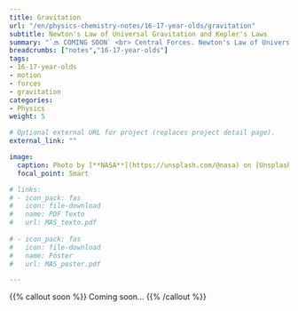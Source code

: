 ```yaml
---
title: Gravitation
url: "/en/physics-chemistry-notes/16-17-year-olds/gravitation"
subtitle: Newton's Law of Universal Gravitation and Kepler's Laws
summary: "`🔜 COMING SOON` <br> Central Forces. Newton's Law of Universal Gravitation. Kepler's Laws."
breadcrumbs: ["notes","16-17-year-olds"]
tags:
- 16-17-year-olds
- motion
- forces
- gravitation
categories:
- Physics
weight: 5

# Optional external URL for project (replaces project detail page).
external_link: ""

image:
  caption: Photo by [**NASA**](https://unsplash.com/@nasa) on [Unsplash](https://unsplash.com)
  focal_point: Smart

# links:
# - icon_pack: fas
#   icon: file-download
#   name: PDF Texto
#   url: MAS_texto.pdf
  
# - icon_pack: fas
#   icon: file-download
#   name: Póster
#   url: MAS_poster.pdf

---
```


{{% callout soon %}}
Coming soon...
{{% /callout %}}
